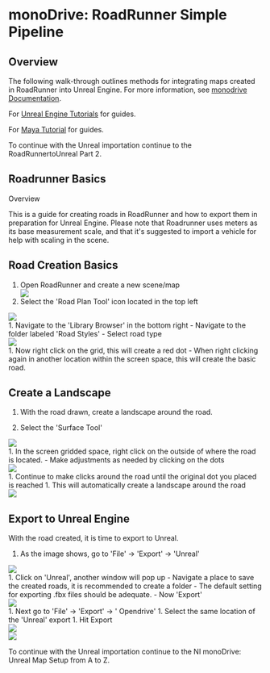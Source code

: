# monoDrive: RoadRunner Simple Pipeline

## Overview

The following walk-through outlines methods for integrating maps created in RoadRunner into Unreal Engine. 
 For more information, see [monodrive Documentation](https://monodrive.readthedocs.io/en/latest/).

For [Unreal Engine Tutorials](https://monodrive.readthedocs.io/en/latest/unreal_tutorials/MayaWheels/) for guides.

For [Maya Tutorial](https://knowledge.autodesk.com/search-result/caas/simplecontent/content/maya-1-minute-startup-movies.html) for guides.

To continue with the Unreal importation continue to the RoadRunnertoUnreal Part 2.

## Roadrunner Basics
Overview

This is a guide for creating roads in RoadRunner and how to export them in preparation for Unreal Engine. Please note that Roadrunner uses meters as its base measurement scale, and that it's suggested to import a vehicle for help with scaling in the scene.

## Road Creation Basics

1. Open RoadRunner and create a new scene/map
    <div class="img_container">
      <img class='extra_lg_img' src="../imgs/RoadRunnerPic_01.png"/>
    </div>
1. Select the 'Road Plan Tool' icon located in the top left
  <div class="img_container">
      <img class='md_img' src="../imgs/RoadRunnerPic_02.png"/>
  </div>
1. Navigate to the 'Library Browser' in the bottom right
    - Navigate to the folder labeled 'Road Styles'
    - Select road type
  <div class="img_container">
      <img class='lg_img' src="../imgs/RoadRunnerPic_03.png"/>
  </div>
1. Now right click on the grid, this will create a red dot
    - When right clicking again in another location within the screen space, this will create the basic road.

## Create a Landscape

1. With the road drawn, create a landscape around the road.

1. Select the 'Surface Tool'
  <div class="img_container">
      <img class='sm_img' src="../imgs/RoadRunnerPic_04.png"/>
  </div>
1. In the screen gridded space, right click on the outside of where the road is located.
  - Make adjustments as needed by clicking on the dots
  <div class="img_container">
      <img class='lg_img' src="../imgs/RoadRunnerPic_05.png"/>
  </div>
1. Continue to make clicks around the road until the original dot you placed is reached
1. This will automatically create a landscape around the road
  <div class="img_container">
      <img class='lg_img' src="../imgs/RoadRunnerPic_06.png"/>
  </div>

## Export to Unreal Engine

With the road created, it is time to export to Unreal.

1. As the image shows, go to 'File' → 'Export' → 'Unreal'
  <div class="img_container">
      <img class='lg_img' src="../imgs/RoadRunnerPic_07.png"/>
  </div>
1. Click on 'Unreal', another window will pop up
    - Navigate a place to save the created roads, it is recommended to create a folder
    - The default setting for exporting .fbx files should be adequate.
    - Now 'Export'
  <div class="img_container">
      <img class='lg_img' src="../imgs/RoadRunnerPic_08.png"/>
  </div>
1. Next go to 'File' → 'Export' → ' Opendrive'
1. Select the same location of the 'Unreal' export
1. Hit Export
  <div class ='img_container'>  

  <div class="img_container">
      <img class='wide_img' src="../imgs/RoadRunnerPic_09.png"/>
  </div>

  <div class="img_container">
      <img class='md_img' src="../imgs/RoadRunnerPic_10.png"/>
  </div>

  </div>

To continue with the Unreal importation continue to the NI monoDrive: Unreal Map Setup from A to Z.